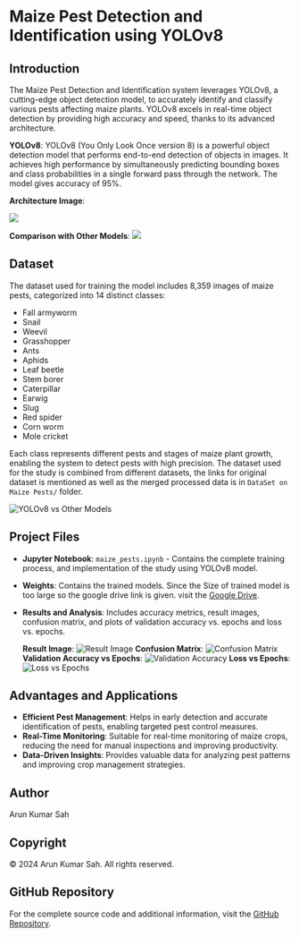
# Maize Pest Detection and Identification using YOLOv8

## Introduction

The Maize Pest Detection and Identification system leverages YOLOv8, a cutting-edge object detection model, to accurately identify and classify various pests affecting maize plants. YOLOv8 excels in real-time object detection by providing high accuracy and speed, thanks to its advanced architecture. 

**YOLOv8**: YOLOv8 (You Only Look Once version 8) is a powerful object detection model that performs end-to-end detection of objects in images. It achieves high performance by simultaneously predicting bounding boxes and class probabilities in a single forward pass through the network. The model gives accuracy of 95%.

**Architecture Image**: 

![](YOLOv8_self.png)

**Comparison with Other Models**: ![](Comparison.png)

## Dataset

The dataset used for training the model includes 8,359 images of maize pests, categorized into 14 distinct classes:

- Fall armyworm
- Snail
- Weevil
- Grasshopper
- Ants
- Aphids
- Leaf beetle
- Stem borer
- Caterpillar
- Earwig
- Slug
- Red spider
- Corn worm
- Mole cricket

Each class represents different pests and stages of maize plant growth, enabling the system to detect pests with high precision. The dataset used for the study is combined from different datasets, the links for original dataset is mentioned as well as the merged processed data is in `DataSet on Maize Pests/` folder.

![YOLOv8 vs Other Models](Datasets_PieChart.jpeg)

## Project Files

- **Jupyter Notebook**: `maize_pests.ipynb` - Contains the complete training process, and implementation of the study using YOLOv8 model.
- **Weights**: Contains the trained models. Since the Size of trained model is too large so the google drive link is given.
visit the [Google Drive](https://drive.google.com/drive/folders/1-2SifQO3BlOeNZZ1YPTHMX6EId2KJch5?usp=drive_link).
- **Results and Analysis**: Includes accuracy metrics, result images, confusion matrix, and plots of validation accuracy vs. epochs and loss vs. epochs.

  **Result Image**:
  ![Result Image](Result.png)
   **Confusion Matrix**:
  ![Confusion Matrix](confusion_matrix.png)
   **Validation Accuracy vs Epochs**:
   ![Validation Accuracy](Validation_AccuracyVsEpochs.png)
   **Loss vs Epochs**:
  ![Loss vs Epochs](LossAndAccuracy.png)

## Advantages and Applications

- **Efficient Pest Management**: Helps in early detection and accurate identification of pests, enabling targeted pest control measures.
- **Real-Time Monitoring**: Suitable for real-time monitoring of maize crops, reducing the need for manual inspections and improving productivity.
- **Data-Driven Insights**: Provides valuable data for analyzing pest patterns and improving crop management strategies.

## Author

Arun Kumar Sah

## Copyright

© 2024 Arun Kumar Sah. All rights reserved.

## GitHub Repository

For the complete source code and additional information, visit the [GitHub Repository](https://github.com/arunsah10/Maize-Pest-Detection-And-Identification).
